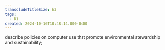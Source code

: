 ```yaml
---
transcludeTitleSize: h3
tags:
  - D1
created: 2024-10-16T10:48:14.000-0400
---
```

describe policies on computer use that promote environmental stewardship and sustainability;